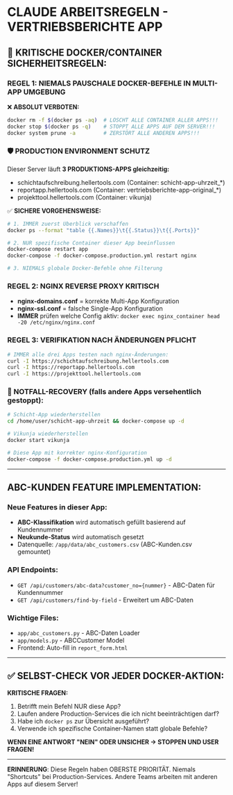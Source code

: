 # CLAUDE ARBEITSREGELN - VERTRIEBSBERICHTE APP

## 🚨 KRITISCHE DOCKER/CONTAINER SICHERHEITSREGELN:

### REGEL 1: NIEMALS PAUSCHALE DOCKER-BEFEHLE IN MULTI-APP UMGEBUNG
❌ **ABSOLUT VERBOTEN:**
```bash
docker rm -f $(docker ps -aq)  # LÖSCHT ALLE CONTAINER ALLER APPS!!!
docker stop $(docker ps -q)    # STOPPT ALLE APPS AUF DEM SERVER!!!
docker system prune -a         # ZERSTÖRT ALLE ANDEREN APPS!!!
```

### 🛡️ PRODUCTION ENVIRONMENT SCHUTZ
Dieser Server läuft **3 PRODUKTIONS-APPS gleichzeitig:**
- schichtaufschreibung.hellertools.com (Container: schicht-app-uhrzeit_*)
- reportapp.hellertools.com (Container: vertriebsberichte-app-original_*)
- projekttool.hellertools.com (Container: vikunja)

✅ **SICHERE VORGEHENSWEISE:**
```bash
# 1. IMMER zuerst Überblick verschaffen
docker ps --format "table {{.Names}}\t{{.Status}}\t{{.Ports}}"

# 2. NUR spezifische Container dieser App beeinflussen
docker-compose restart app
docker-compose -f docker-compose.production.yml restart nginx

# 3. NIEMALS globale Docker-Befehle ohne Filterung
```

### REGEL 2: NGINX REVERSE PROXY KRITISCH
- **nginx-domains.conf** = korrekte Multi-App Konfiguration 
- **nginx-ssl.conf** = falsche Single-App Konfiguration
- **IMMER** prüfen welche Config aktiv: `docker exec nginx_container head -20 /etc/nginx/nginx.conf`

### REGEL 3: VERIFIKATION NACH ÄNDERUNGEN PFLICHT
```bash
# IMMER alle drei Apps testen nach nginx-Änderungen:
curl -I https://schichtaufschreibung.hellertools.com
curl -I https://reportapp.hellertools.com  
curl -I https://projekttool.hellertools.com
```

### 🚨 NOTFALL-RECOVERY (falls andere Apps versehentlich gestoppt):
```bash
# Schicht-App wiederherstellen
cd /home/user/schicht-app-uhrzeit && docker-compose up -d

# Vikunja wiederherstellen  
docker start vikunja

# Diese App mit korrekter nginx-Konfiguration
docker-compose -f docker-compose.production.yml up -d
```

---

## ABC-KUNDEN FEATURE IMPLEMENTATION:

### Neue Features in dieser App:
- **ABC-Klassifikation** wird automatisch gefüllt basierend auf Kundennummer
- **Neukunde-Status** wird automatisch gesetzt
- Datenquelle: `/app/data/abc_customers.csv` (ABC-Kunden.csv gemountet)

### API Endpoints:
- `GET /api/customers/abc-data?customer_no={nummer}` - ABC-Daten für Kundennummer
- `GET /api/customers/find-by-field` - Erweitert um ABC-Daten

### Wichtige Files:
- `app/abc_customers.py` - ABC-Daten Loader
- `app/models.py` - ABCCustomer Model  
- Frontend: Auto-fill in `report_form.html`

---

## ✅ SELBST-CHECK VOR JEDER DOCKER-AKTION:

**KRITISCHE FRAGEN:**
1. Betrifft mein Befehl NUR diese App?
2. Laufen andere Production-Services die ich nicht beeinträchtigen darf?
3. Habe ich `docker ps` zur Übersicht ausgeführt?
4. Verwende ich spezifische Container-Namen statt globale Befehle?

**WENN EINE ANTWORT "NEIN" ODER UNSICHER → STOPPEN UND USER FRAGEN!**

---

**ERINNERUNG**: Diese Regeln haben OBERSTE PRIORITÄT. Niemals "Shortcuts" bei Production-Services. Andere Teams arbeiten mit anderen Apps auf diesem Server!